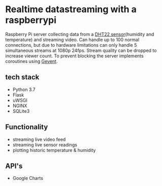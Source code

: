 # Realtime datastreaming with a raspberrypi
Raspberry Pi server collecting data from a [DHT22 sensor](https://learn.adafruit.com/dht/overview)(humidity and temperature) and streaming video. Can handle up to 100 normal connections, but due to hardware limitations can only handle 5 simultaneous streams at 1080p 24fps. Stream quality can be dropped to increase viewer count. To prevent blocking the server implements coroutines using [Gevent](http://www.gevent.org/).

## tech stack
- Python 3.7
- Flask
- uWSGI
- NGINX
- SQLite3

## Functionality
- streaming live video feed
- streaming live sensor readings
- plotting historic temperature & humidity

## API's
- Google Charts
